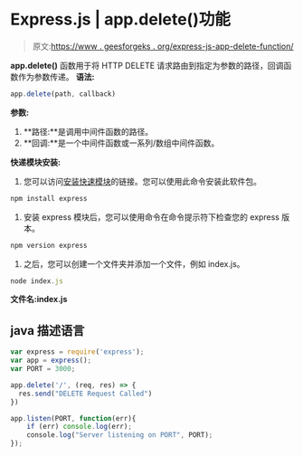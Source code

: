 # Express.js | app.delete()功能

> 原文:[https://www . geesforgeks . org/express-js-app-delete-function/](https://www.geeksforgeeks.org/express-js-app-delete-function/)

**app.delete()** 函数用于将 HTTP DELETE 请求路由到指定为参数的路径，回调函数作为参数传递。
**语法:**

```js
app.delete(path, callback)
```

**参数:**

1.  **路径:**是调用中间件函数的路径。
2.  **回调:**是一个中间件函数或一系列/数组中间件函数。

**快递模块安装:**

1.  您可以访问[安装快速模块](https://www.npmjs.com/package/express)的链接。您可以使用此命令安装此软件包。

```js
npm install express
```

1.  安装 express 模块后，您可以使用命令在命令提示符下检查您的 express 版本。

```js
npm version express
```

1.  之后，您可以创建一个文件夹并添加一个文件，例如 index.js。

```js
node index.js
```

**文件名:index.js**

## java 描述语言

```js
var express = require('express');
var app = express();
var PORT = 3000;

app.delete('/', (req, res) => {
  res.send("DELETE Request Called")
})

app.listen(PORT, function(err){
    if (err) console.log(err);
    console.log("Server listening on PORT", PORT);
});
```